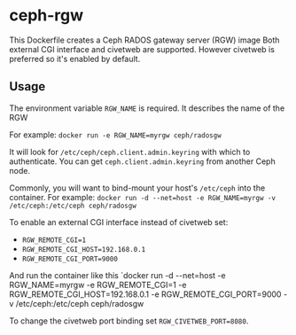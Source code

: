 ceph-rgw
========

This Dockerfile creates a Ceph RADOS gateway server (RGW) image
Both external CGI interface and civetweb are supported.
However civetweb is preferred so it's enabled by default.

Usage
-----

The environment variable `RGW_NAME` is required.  It describes the name of the RGW

For example:
`docker run -e RGW_NAME=myrgw ceph/radosgw`

It will look for `/etc/ceph/ceph.client.admin.keyring` with which to authenticate.  You can get `ceph.client.admin.keyring` from another Ceph node.

Commonly, you will want to bind-mount your host's `/etc/ceph` into the container.  For example:
`docker run -d --net=host -e RGW_NAME=myrgw -v /etc/ceph:/etc/ceph ceph/radosgw`

To enable an external CGI interface instead of civetweb set:

* `RGW_REMOTE_CGI=1`
* `RGW_REMOTE_CGI_HOST=192.168.0.1`
* `RGW_REMOTE_CGI_PORT=9000`

And run the container like this `docker run -d --net=host -e RGW_NAME=myrgw -e RGW_REMOTE_CGI=1 -e RGW_REMOTE_CGI_HOST=192.168.0.1 -e RGW_REMOTE_CGI_PORT=9000 -v /etc/ceph:/etc/ceph ceph/radosgw

To change the civetweb port binding set `RGW_CIVETWEB_PORT=8080`.
